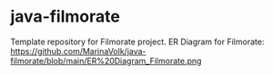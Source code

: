 # java-filmorate
Template repository for Filmorate project.
ER Diagram for Filmorate:  https://github.com/MarinaVolk/java-filmorate/blob/main/ER%20Diagram_Filmorate.png
